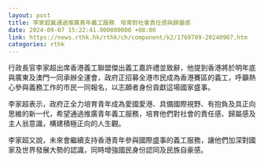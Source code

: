 ```yaml
---
layout: post
title: 李家超冀通過推廣青年義工服務　培育對社會責任感與歸屬感
date: 2024-09-07 15:22:41.000000000 +08:00
link: https://news.rthk.hk/rthk/ch/component/k2/1769709-20240907.htm
categories: rthk
---
```


行政長官李家超出席香港義工聯盟傑出義工嘉許禮並致辭，他提到香港將於明年底與廣東及澳門一同承辦全運會，政府正招募全港市民成為香港賽區的義工，呼籲熱心參與義務工作的市民一同報名，以志願者身份貢獻這場國家盛事。

李家超表示，政府正全力培育青年成為愛國愛港、具備國際視野、有抱負及具正向思維的新一代，希望通過推廣青年義工服務，培育他們對社會的責任感、歸屬感及主人翁意識，構建積極正向的人生觀。

李家超又說，未來會繼續支持香港青年參與國際盛事的義工服務，讓他們加深對國家及世界發展大勢的認識，同時增強國民身份認同及民族自豪感。
